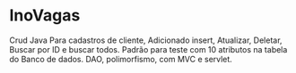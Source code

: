 # InoVagas

Crud Java Para cadastros de cliente, Adicionado insert, Atualizar, Deletar, Buscar por ID e buscar todos.
Padrão para teste com 10 atributos na tabela do Banco de dados.
DAO, polimorfismo, com MVC e servlet. 
